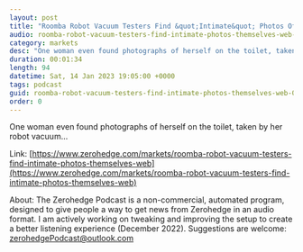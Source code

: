 ```yaml
---
layout: post
title: "Roomba Robot Vacuum Testers Find &quot;Intimate&quot; Photos Of Themselves On The Web"
audio: roomba-robot-vacuum-testers-find-intimate-photos-themselves-web-0
category: markets
desc: "One woman even found photographs of herself on the toilet, taken by her robot vacuum..."
duration: 00:01:34
length: 94
datetime: Sat, 14 Jan 2023 19:05:00 +0000
tags: podcast
guid: roomba-robot-vacuum-testers-find-intimate-photos-themselves-web-0
order: 0
---
```

One woman even found photographs of herself on the toilet, taken by her robot vacuum...

Link: [https://www.zerohedge.com/markets/roomba-robot-vacuum-testers-find-intimate-photos-themselves-web](https://www.zerohedge.com/markets/roomba-robot-vacuum-testers-find-intimate-photos-themselves-web)

About: The Zerohedge Podcast is a non-commercial, automated program, designed to give people a way to get news from Zerohedge in an audio format.  I am actively working on tweaking and improving the setup to create a better listening experience (December 2022).  Suggestions are welcome: [zerohedgePodcast@outlook.com](mailto:zerohedgePodcast@outlook.com)